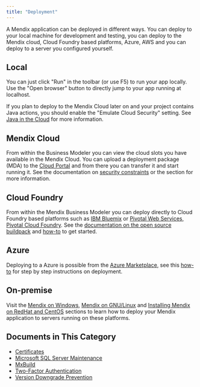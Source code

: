 ```yaml
---
title: "Deployment"
---
```



A Mendix application can be deployed in different ways. You can deploy to your local machine for development and testing, you can deploy to the Mendix cloud, Cloud Foundry based platforms, Azure, AWS and you can deploy to a server you configured yourself.

## Local

You can just click "Run" in the toolbar (or use F5) to run your app locally. Use the "Open browser" button to directly jump to your app running at localhost.

If you plan to deploy to the Mendix Cloud later on and your project contains Java actions, you should enable the "Emulate Cloud Security" setting. See [Java in the Cloud](/howtogeneral/mendixcloud/java-in-the-cloud) for more information.

## Mendix Cloud

From within the Business Modeler you can view the cloud slots you have available in the Mendix Cloud. You can upload a deployment package (MDA) to the [Cloud Portal](https://cloud.mendix.com) and from there you can transfer it and start running it. See the documentation on [security constraints](/howtogeneral/mendixcloud/security-constraints-in-the-mendix-cloud) or the  section for more information.

## Cloud Foundry

From within the Mendix Business Modeler you can deploy directly to Cloud Foundry based platforms such as [IBM Bluemix](/howto7/cloud-foundry/deploy-a-mendix-app-to-ibm-bluemix) or [Pivotal Web Services, Pivotal Cloud Foundry](/howto7/cloud-foundry/deploy-a-mendix-app-to-pivotal). See the [documentation on the open source buildpack](https://github.com/mendix/cf-mendix-buildpack) and [how-to](/howto7/cloud-foundry/deploy-a-mendix-app-to-cloud-foundry) to get started.

## Azure

Deploying to a Azure is possible from the [Azure Marketplace](https://azure.microsoft.com/en-us/marketplace/partners/mendix/mendix-pro/), see this [how-to](/howtogeneral/mendixcloud/how-to-deploy-a-mendix-app-on-azure) for step by step instructions on deployment.

## On-premise

Visit the [Mendix on Windows](/howto7/on-premises-deployment/deploy-mendix-on-microsoft-windows), [Mendix on GNU/Linux](/howto7/on-premises-deployment/installing-mendix-on-debian-gnu-linux) and [Installing Mendix on RedHat and CentOS](/howto7/on-premises-deployment/installing-mendix-on-redhat-and-centos) sections to learn how to deploy your Mendix application to servers running on these platforms.

## Documents in This Category

* [Certificates](certificates)
* [Microsoft SQL Server Maintenance](microsoft-sql-server-maintenance)
* [MxBuild](mxbuild)
* [Two-Factor Authentication](two-factor-authentication)
* [Version Downgrade Prevention](version-downgrade-prevention)
